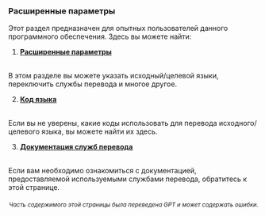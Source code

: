 ### Расширенные параметры

Этот раздел предназначен для опытных пользователей данного программного обеспечения. Здесь вы можете найти:

1. [**Расширенные параметры**](./advanced.md)
<br>
В этом разделе вы можете указать исходный/целевой языки, переключить службы перевода и многое другое.

2. [**Код языка**](./Language-Codes.md)
<br>
Если вы не уверены, какие коды использовать для перевода исходного/целевого языка, вы можете найти их здесь.

3. [**Документация служб перевода**](./Documentation-of-Translation-Services.md)
<br>
Если вам необходимо ознакомиться с документацией, предоставляемой используемыми службами перевода, обратитесь к этой странице.

<div align="right"> 
<h6><small>Часть содержимого этой страницы была переведена GPT и может содержать ошибки.</small></h6>